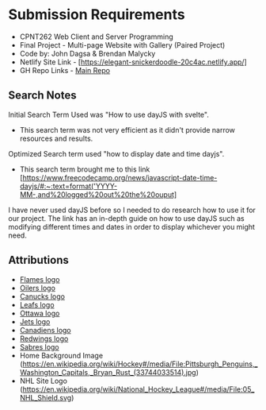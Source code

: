 # Submission Requirements

- CPNT262 Web Client and Server Programming
- Final Project - Multi-page Website with Gallery (Paired Project)
- Code by: John Dagsa & Brendan Malycky
- Netlify Site Link - [https://elegant-snickerdoodle-20c4ac.netlify.app/]
- GH Repo Links - [Main Repo](https://github.com/jdvgsa/cpnt262-final-group-project)

## Search Notes

Initial Search Term Used was "How to use dayJS with svelte".

- This search term was not very efficient as it didn't provide narrow resources and results.

Optimized Search term used "how to display date and time dayjs".

- This search term brought me to this link [https://www.freecodecamp.org/news/javascript-date-time-dayjs/#:~:text=format('YYYY-MM-,and%20logged%20out%20the%20ouput]

I have never used dayJS before so I needed to do research how to use it for our project. The link has an in-depth guide on how to use dayJS such as modifying different times and dates in order to display whichever you might need.



## Attributions
- [Flames logo](https://en.wikipedia.org/w/index.php?curid=65541834)
- [Oilers logo](https://en.wikipedia.org/w/index.php?curid=20956425)
- [Canucks logo](https://en.wikipedia.org/w/index.php?curid=61964669)
- [Leafs logo](https://en.wikipedia.org/w/index.php?curid=52054942)
- [Ottawa logo](https://en.wikipedia.org/w/index.php?curid=65364416)
- [Jets logo](https://en.wikipedia.org/w/index.php?curid=33043294)
- [Canadiens logo](https://commons.wikimedia.org/w/index.php?curid=43224014)
- [Redwings logo](https://en.wikipedia.org/w/index.php?curid=17648394)
- [Sabres logo](https://en.wikipedia.org/w/index.php?curid=29601775)
- Home Background Image (https://en.wikipedia.org/wiki/Hockey#/media/File:Pittsburgh_Penguins,_Washington_Capitals,_Bryan_Rust_(33744033514).jpg)
- NHL Site Logo (https://en.wikipedia.org/wiki/National_Hockey_League#/media/File:05_NHL_Shield.svg)